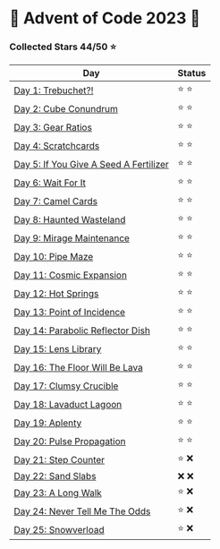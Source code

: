 # 🎄 Advent of Code 2023 🎄

### Collected Stars 44/50 ⭐

| Day                                              | Status |
|--------------------------------------------------|--------|
| [Day 1: Trebuchet?!](day_01)                     | ⭐ ⭐    |
| [Day 2: Cube Conundrum](day_02)                  | ⭐ ⭐    |
| [Day 3: Gear Ratios](day_03)                     | ⭐ ⭐    |
| [Day 4: Scratchcards](day_04)                    | ⭐ ⭐    |
| [Day 5: If You Give A Seed A Fertilizer](day_05) | ⭐ ⭐    |
| [Day 6: Wait For It](day_06)                     | ⭐ ⭐    |
| [Day 7: Camel Cards](day_07)                     | ⭐ ⭐    |
| [Day 8: Haunted Wasteland](day_08)               | ⭐ ⭐    |
| [Day 9: Mirage Maintenance](day_09)              | ⭐ ⭐    |
| [Day 10: Pipe Maze](day_10)                      | ⭐ ⭐    |
| [Day 11: Cosmic Expansion](day_11)               | ⭐ ⭐    |
| [Day 12: Hot Springs](day_12)                    | ⭐ ⭐    |
| [Day 13: Point of Incidence](day_13)             | ⭐ ⭐    |
| [Day 14: Parabolic Reflector Dish](day_14)       | ⭐ ⭐    |
| [Day 15: Lens Library](day_15)                   | ⭐ ⭐    |
| [Day 16: The Floor Will Be Lava](day_16)         | ⭐ ⭐    |
| [Day 17: Clumsy Crucible](day_17)                | ⭐ ⭐    |
| [Day 18: Lavaduct Lagoon](day_18)                | ⭐ ⭐    |
| [Day 19: Aplenty](day_19)                        | ⭐ ⭐    |
| [Day 20: Pulse Propagation](day_20)              | ⭐ ⭐    |
| [Day 21: Step Counter](day_21)                   | ⭐ ❌    |
| [Day 22: Sand Slabs](day_22)                     | ❌ ❌    |
| [Day 23: A Long Walk](day_23)                    | ⭐ ❌    |
| [Day 24: Never Tell Me The Odds](day_24)         | ⭐ ❌    |
| [Day 25: Snowverload](day_25)                    | ⭐ ❌    |

